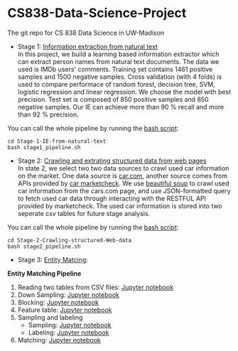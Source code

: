 # CS838-Data-Science-Project
The git repo for CS 838 Data Science in UW-Madison

* Stage 1: [Information extraction from natural text](https://sites.google.com/site/anhaidgroup/courses/cs-838-spring-2018/project-description/stage-1)<br>
In this project, we build a learning based information extractor which can extract person 
names from natural text documents. The data we used is IMDb users' comments.
Training set contains 1461 positive samples and 1500 negative samples.
Cross validation (with 4 folds) is used to compare performace of random forest, decision tree,
SVM, logistic regression and linear regression. We choose the model with best precision. Test set is
composed of 850 positive samples and 850 negative samples. Our IE can achieve more than 90 % recall
and more than 92 % precision.

You can call the whole pipeline by running the [bash script](./Stage-1-IE-from-natural-text/stage1_pipeline.sh):

```
cd Stage-1-IE-from-natural-text
bash stage1_pipeline.sh
```

* Stage 2: [Crawling and extrating structured data from web pages](https://sites.google.com/site/anhaidgroup/courses/cs-838-spring-2018/project-description/stage-2)<br>
In state 2, we select two two data sources to crawl used car information on the market. One data source is [car.com](https://www.cars.com/), another source comes from APIs provided by [car marketcheck](https://apidocs.marketcheck.com/). We use [beautiful soup](https://www.crummy.com/software/BeautifulSoup/) to crawl used car information from the cars.com page, and use JSON-formatted query to fetch used car data through interacting with the RESTFUL API provided by marketcheck. The used car information is stored into two seperate csv tables for future stage analysis.

You can call the whole pipeline by running the [bash script](./Stage-2-Crawling-structured-Web-data/stage2_pipeline.sh):

```
cd Stage-2-Crawling-structured-Web-data
bash stage2_pipeline.sh
```

* Stage 3: [Entity Matcing](https://sites.google.com/site/anhaidgroup/courses/cs-838-spring-2018/project-description/stage-3):

**Entity Matching Pipeline**

1. Reading two tables from CSV files: [Jupyter notebook](Stage-3-Entity-Matching/notebooks/read-csv.ipynb)
2. Down Sampling: [Jupyter notebook](Stage-3-Entity-Matching/notebooks/down-sampling.ipynb)
3. Blocking: [Jupyter notebook](Stage-3-Entity-Matching/notebooks/block.ipynb)
4. Feature table: [Jupyter notebook](Stage-3-Entity-Matching/notebooks/features.ipynb)
5. Sampling and labeling
	* Sampling: [Jupyter notebook](Stage-3-Entity-Matching/notebooks/sample.ipynb)
	* Labeling: [Jupyter notebook](Stage-3-Entity-Matching/notebooks/label.ipynb)
6. Matching: [Jupyter notebook](Stage-3-Entity-Matching/notebooks/match.ipynb)




